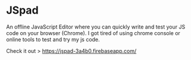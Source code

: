 # JSpad
An offline JavaScript Editor where you can quickly write and test your JS code on your browser (Chrome). I got tired of using chrome console or online tools to test and try my js code. 

Check it out > https://jspad-3a4b0.firebaseapp.com/
